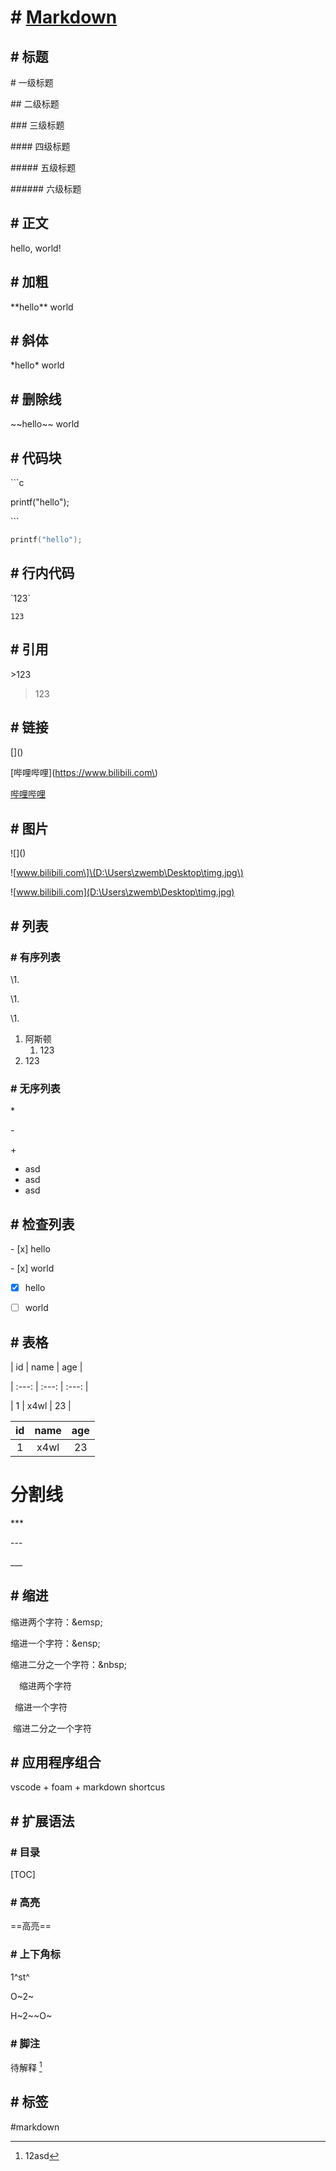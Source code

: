 # # [Markdown](../index/point.md#markdown)

## # 标题

\# 一级标题

\#\# 二级标题

\#\#\# 三级标题

\#\#\#\# 四级标题

\#\#\#\#\# 五级标题

\#\#\#\#\#\# 六级标题

## # 正文

hello, world!

## # 加粗

\*\*hello\*\* world

## # 斜体

\*hello\* world

## # 删除线

\~\~hello\~\~ world

## # 代码块

\`\`\`c

printf("hello");

\`\`\`

```c
printf("hello");
```

## # 行内代码

\`123\`

`123`

## # 引用

\>123

>123


## # 链接

\[\]\(\)

\[哔哩哔哩\]\(https://www.bilibili.com\)

[哔哩哔哩](https://www.bilibili.com)

## # 图片

\!\[\]\(\)

\!\[www.bilibili.com\]\(D:\Users\zwemb\Desktop\timg.jpg\)

![www.bilibili.com](D:\Users\zwemb\Desktop\timg.jpg)


## # 列表

### # 有序列表

\1. 

\1. 

\1. 

1. 阿斯顿 
   1. 123
1. 123


### # 无序列表

\*

\-

\+

- asd
 - asd
- asd

## # 检查列表

\- \[x\] hello

\- \[x\] world

- [x] hello
- [ ] world


## # 表格

\|  id   \| name  \|  age  \|

\| :---: \| :---: \| :---: \|

\|   1   \| x4wl  \|  23   \|

|  id   | name  |  age  |
| :---: | :---: | :---: |
|   1   | x4wl  |  23   |


# 分割线

\*\*\*

\-\-\-

\_\_\_

## # 缩进 

缩进两个字符：\&emsp;

缩进一个字符：\&ensp;

缩进二分之一个字符：\&nbsp;

&emsp;缩进两个字符

&ensp;缩进一个字符

&nbsp;缩进二分之一个字符

## # 应用程序组合

vscode + foam + markdown shortcus

## # 扩展语法

### # 目录

[TOC]

### # 高亮

==高亮==

### # 上下角标

1^st^

O~2~

H~2~~O~

### # 脚注

待解释 [^1]

[^1]:12asd


## # 标签

#markdown